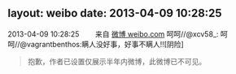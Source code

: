 layout: weibo
date: 2013-04-09 10:28:25
---
2013-04-09 10:28:25  &nbsp;&nbsp;&nbsp;&nbsp;&nbsp;&nbsp; 来自 <a href="http://weibo.com/" rel="nofollow">微博 weibo.com</a>
呵呵//@xcv58_: 呵呵//@vagrantbenthos:瞒人没好事，好事不瞒人!![阴险]
>  抱歉，作者已设置仅展示半年内微博，此微博已不可见。 ​​​
